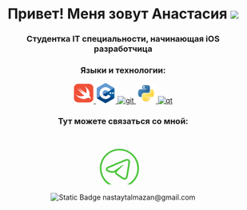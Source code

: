 
<h1 align="center">Привет! Меня зовут Анастасия</a> 
<img src="https://github.com/blackcater/blackcater/raw/main/images/Hi.gif" height="32"/></h1>
<h3 align="center">Студентка IT специальности, начинающая iOS разработчица</h3>

<h3 align="center">Языки и технологии:</h3>
<p align="center"> <a href="https://developer.apple.com/swift/" target="_blank" rel="noreferrer"> <img src="https://raw.githubusercontent.com/devicons/devicon/master/icons/swift/swift-original.svg" alt="swift" width="40" height="40"/> </a> <a href="https://www.w3schools.com/cpp/" target="_blank" rel="noreferrer"> <img src="https://raw.githubusercontent.com/devicons/devicon/master/icons/cplusplus/cplusplus-original.svg" alt="cplusplus" width="40" height="40"/> </a> <a href="https://git-scm.com/" target="_blank" rel="noreferrer"> <img src="https://www.vectorlogo.zone/logos/git-scm/git-scm-icon.svg" alt="git" width="40" height="40"/> </a> <a href="https://www.python.org" target="_blank" rel="noreferrer"> <img src="https://raw.githubusercontent.com/devicons/devicon/master/icons/python/python-original.svg" alt="python" width="40" height="40"/> </a> <a href="https://www.qt.io/" target="_blank" rel="noreferrer"> <img src="https://upload.wikimedia.org/wikipedia/commons/0/0b/Qt_logo_2016.svg" alt="qt" width="40" height="40"/> </a> </p>

<h3 align="center">Тут можете связаться со мной:</h3>
<p align="center">
<svg xmlns="http://www.w3.org/2000/svg" x="0px" y="0px" width="100" height="100" viewBox="0,0,300,150">
<g fill="#4ec63e" fill-rule="nonzero" stroke="none" stroke-width="1" stroke-linecap="butt" stroke-linejoin="miter" stroke-miterlimit="10" stroke-dasharray="" stroke-dashoffset="0" font-family="none" font-weight="none" font-size="none" text-anchor="none" style="mix-blend-mode: normal"><g transform="scale(5.12,5.12)"><path d="M25,2c-12.69071,0 -23,10.3093 -23,23c0,12.6907 10.30929,23 23,23c12.69071,0 23,-10.3093 23,-23c0,-12.6907 -10.30929,-23 -23,-23zM25,4c11.60983,0 21,9.39017 21,21c0,11.60983 -9.39017,21 -21,21c-11.60983,0 -21,-9.39017 -21,-21c0,-11.60982 9.39017,-21 21,-21zM34.08789,14.03516c-0.684,0 -1.45256,0.15842 -2.35156,0.48242c-1.396,0.503 -17.81559,7.47458 -19.68359,8.26758c-1.068,0.454 -3.05664,1.2985 -3.05664,3.3125c0,1.335 0.78227,2.28984 2.32227,2.83984c0.828,0.295 2.79455,0.89108 3.93555,1.20508c0.484,0.133 0.99834,0.20117 1.52734,0.20117c1.035,0 2.07658,-0.25789 2.89258,-0.71289c-0.007,0.168 -0.00242,0.33781 0.01758,0.50781c0.123,1.05 0.77047,2.03758 1.73047,2.64258c0.628,0.396 5.75744,3.83291 6.52344,4.37891c1.076,0.769 2.2655,1.17578 3.4375,1.17578c2.24,0 2.99152,-2.31283 3.35352,-3.42383c0.525,-1.613 2.49089,-14.72997 2.71289,-17.04297c0.151,-1.585 -0.50958,-2.89019 -1.76758,-3.49219c-0.471,-0.227 -1.00875,-0.3418 -1.59375,-0.3418zM34.08789,16.03516c0.275,0 0.52052,0.04548 0.72852,0.14648c0.473,0.227 0.71363,0.73305 0.64063,1.49805c-0.242,2.523 -2.20309,15.32928 -2.62109,16.61328c-0.358,1.098 -0.73512,2.04297 -1.45313,2.04297c-0.718,0 -1.50239,-0.25169 -2.27539,-0.80469c-0.773,-0.552 -5.90614,-3.99436 -6.61914,-4.44336c-0.625,-0.394 -1.28647,-1.37617 -0.35547,-2.32617c0.767,-0.782 6.58503,-6.42878 7.08203,-6.92578c0.37,-0.371 0.19698,-0.81836 -0.16602,-0.81836c-0.125,0 -0.27469,0.05269 -0.42969,0.17969c-0.608,0.497 -9.08436,6.169 -9.81836,6.625c-0.486,0.302 -1.23853,0.51953 -2.01953,0.51953c-0.333,0 -0.67014,-0.03991 -0.99414,-0.12891c-1.128,-0.311 -3.03692,-0.89016 -3.79492,-1.16016c-0.729,-0.26 -0.99414,-0.50908 -0.99414,-0.95508c0,-0.634 0.89489,-1.07166 1.83789,-1.47266c0.996,-0.423 18.23012,-7.74156 19.57812,-8.22656c0.624,-0.226 1.19483,-0.36328 1.67383,-0.36328z"></path></g></g>
</svg>
</p>
<p align="center">
<img alt="Static Badge" src="https://img.shields.io/badge/gmail--red?style=flat&logo=gmail&logoColor=white&labelColor=red&color=red"> nastaytalmazan@gmail.com
</p>


<!--
**t-anastasiia/t-anastasiia** is a ✨ _special_ ✨ repository because its `README.md` (this file) appears on your GitHub profile.

Here are some ideas to get you started:

- 🔭 I’m currently working on ...
- 🌱 I’m currently learning ...
- 👯 I’m looking to collaborate on ...
- 🤔 I’m looking for help with ...
- 💬 Ask me about ...
- 📫 How to reach me: ...
- 😄 Pronouns: ...
- ⚡ Fun fact: ...
-->
